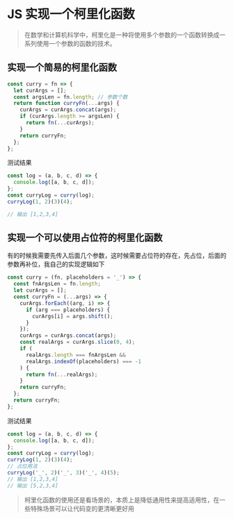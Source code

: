 # JS 实现一个柯里化函数

> 在数学和计算机科学中，柯里化是一种将使用多个参数的一个函数转换成一系列使用一个参数的函数的技术。

## 实现一个简易的柯里化函数

```js
const curry = fn => {
  let curArgs = [];
  const argsLen = fn.length; // 参数个数
  return function curryFn(...args) {
    curArgs = curArgs.concat(args);
    if (curArgs.length >= argsLen) {
      return fn(...curArgs);
    }
    return curryFn;
  };
};
```

测试结果

```js
const log = (a, b, c, d) => {
  console.log([a, b, c, d]);
};
const curryLog = curry(log);
curryLog(1, 2)(3)(4);

// 输出 [1,2,3,4]
```

## 实现一个可以使用占位符的柯里化函数

有的时候我需要先传入后面几个参数，这时候需要占位符的存在，先占位，后面的参数再补位，我自己的实现逻辑如下

```js
const curry = (fn, placeholders = '_') => {
  const fnArgsLen = fn.length;
  let curArgs = [];
  const curryFn = (...args) => {
    curArgs.forEach((arg, i) => {
      if (arg === placeholders) {
        curArgs[i] = args.shift();
      }
    });
    curArgs = curArgs.concat(args);
    const realArgs = curArgs.slice(0, 4);
    if (
      realArgs.length === fnArgsLen &&
      realArgs.indexOf(placeholders) === -1
    ) {
      return fn(...realArgs);
    }
    return curryFn;
  };
  return curryFn;
};
```

测试结果

```js
const log = (a, b, c, d) => {
  console.log([a, b, c, d]);
};
const curryLog = curry(log);
curryLog(1, 2)(3)(4);
// 占位用法
curryLog('_', 2)('_', 3)('_', 4)(5);
// 输出 [1,2,3,4]
// 输出 [5,2,3,4]
```

> 柯里化函数的使用还是看场景的，本质上是降低通用性来提高适用性，在一些特殊场景可以让代码变的更清晰更好用
